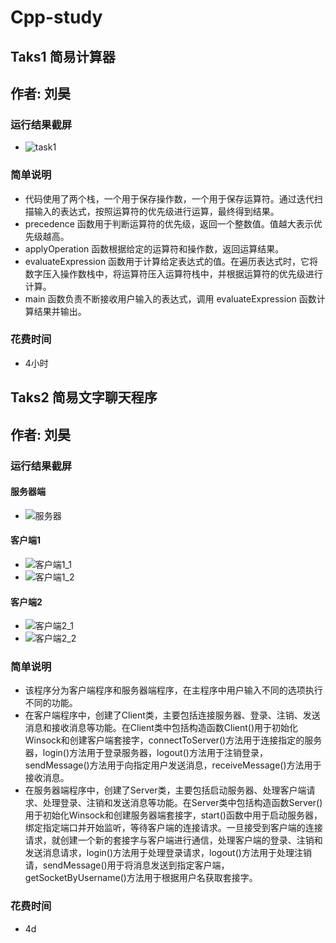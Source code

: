 # Cpp-study

## Taks1 简易计算器

## 作者: 刘昊

### 运行结果截屏
- ![task1](https://github.com/lh-01/Cpp-study/assets/81234347/4f3a98c1-3b74-4e4a-8a05-8e53aa164df5)


### 简单说明
- 代码使用了两个栈，一个用于保存操作数，一个用于保存运算符。通过迭代扫描输入的表达式，按照运算符的优先级进行运算，最终得到结果。
- precedence 函数用于判断运算符的优先级，返回一个整数值。值越大表示优先级越高。
- applyOperation 函数根据给定的运算符和操作数，返回运算结果。
- evaluateExpression 函数用于计算给定表达式的值。在遍历表达式时，它将数字压入操作数栈中，将运算符压入运算符栈中，并根据运算符的优先级进行计算。
- main 函数负责不断接收用户输入的表达式，调用 evaluateExpression 函数计算结果并输出。 

### 花费时间
-  4小时

## Taks2 简易文字聊天程序

## 作者: 刘昊

### 运行结果截屏
#### 服务器端
- ![服务器](https://github.com/lh-01/Cpp-study/assets/81234347/3e6ac5f1-204d-4644-87aa-183fe5423003)
#### 客户端1
- ![客户端1_1](https://github.com/lh-01/Cpp-study/assets/81234347/0025e8c8-6d39-464a-b7bd-043a23f5f3b2)
- ![客户端1_2](https://github.com/lh-01/Cpp-study/assets/81234347/dd3609c1-7236-4f3d-932c-afd704e0938f)
#### 客户端2
- ![客户端2_1](https://github.com/lh-01/Cpp-study/assets/81234347/ddc8c8f7-00d5-49c1-8370-3b7ff51e2fba)
- ![客户端2_2](https://github.com/lh-01/Cpp-study/assets/81234347/4fc7d061-5853-46eb-a853-75560a87f7f9)

### 简单说明
 - 该程序分为客户端程序和服务器端程序，在主程序中用户输入不同的选项执行不同的功能。
 - 在客户端程序中，创建了Client类，主要包括连接服务器、登录、注销、发送消息和接收消息等功能。在Client类中包括构造函数Client()用于初始化Winsock和创建客户端套接字，connectToServer()方法用于连接指定的服务器，login()方法用于登录服务器，logout()方法用于注销登录，sendMessage()方法用于向指定用户发送消息，receiveMessage()方法用于接收消息。
 - 在服务器端程序中，创建了Server类，主要包括启动服务器、处理客户端请求、处理登录、注销和发送消息等功能。在Server类中包括构造函数Server()用于初始化Winsock和创建服务器端套接字，start()函数中用于启动服务器，绑定指定端口并开始监听，等待客户端的连接请求。一旦接受到客户端的连接请求，就创建一个新的套接字与客户端进行通信，处理客户端的登录、注销和发送消息请求，login()方法用于处理登录请求，logout()方法用于处理注销请，sendMessage()用于将消息发送到指定客户端，getSocketByUsername()方法用于根据用户名获取套接字。

### 花费时间
-  4d
